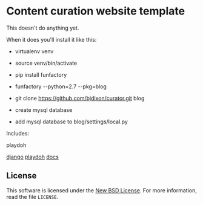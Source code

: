 Content curation website template
=================================

This doesn't do anything yet.

When it does you'll install it like this:

- virtualenv venv
- source venv/bin/activate
- pip install funfactory
- funfactory --python=2.7 --pkg=blog
- git clone https://github.com/bjdixon/curator.git blog

- create mysql database

- add mysql database to blog/settings/local.py


Includes:

playdoh

[django][django]
[playdoh][gh-playdoh]
[docs][docs]

[django]: http://www.djangoproject.com/
[gh-playdoh]: https://github.com/mozilla/playdoh
[docs]: http://playdoh.rtfd.org/


License
-------
This software is licensed under the [New BSD License][BSD]. For more
information, read the file ``LICENSE``.

[BSD]: http://creativecommons.org/licenses/BSD/

